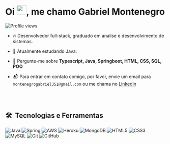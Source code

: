 <h1 align="left">Oi <img src="https://raw.githubusercontent.com/kaueMarques/kaueMarques/master/hi.gif" width="30px">, me chamo Gabriel Montenegro</h1>
<p align="left"> <img src="https://komarev.com/ghpvc/?username=gabrielmontenegro3&color=yellow" alt="Profile views" /> </p>

- 🔥 Desenvolvedor full-stack, graduado em analise e desenvolvimento de sistemas.

- 🌱 Atualmente estudando Java.

- 💬 Pergunte-me sobre **Typescript, Java, Springboot, HTML, CSS, SQL, POO**

- 📬 Para entrar em contato comigo, por favor, envie um email para `montenegrogabriel351@gmail.com` ou me chama no [Linkedin](https://www.linkedin.com/in/gabrielmontenegro3/)

<br><br>

## 🛠 &nbsp;Tecnologias e Ferramentas

![Java](https://img.shields.io/badge/java-%23ED8B00.svg?style=for-the-badge&logo=java&logoColor=white)
![Spring](https://img.shields.io/badge/spring-%236DB33F.svg?style=for-the-badge&logo=spring&logoColor=white)
![AWS](https://img.shields.io/badge/AWS-%23FF9900.svg?style=for-the-badge&logo=amazon-aws&logoColor=white)
![Heroku](https://img.shields.io/badge/heroku-%23430098.svg?style=for-the-badge&logo=heroku&logoColor=white)
![MongoDB](https://img.shields.io/badge/MongoDB-%234ea94b.svg?style=for-the-badge&logo=mongodb&logoColor=white)
![HTML5](https://img.shields.io/badge/html5-%23E34F26.svg?style=for-the-badge&logo=html5&logoColor=white)
![CSS3](https://img.shields.io/badge/css3-%231572B6.svg?style=for-the-badge&logo=css3&logoColor=white)
![MySQL](https://img.shields.io/badge/mysql-%2300f.svg?style=for-the-badge&logo=mysql&logoColor=white)
![Git](https://img.shields.io/badge/git-%23F05033.svg?style=for-the-badge&logo=git&logoColor=white)
![GitHub](https://img.shields.io/badge/github-%23121011.svg?style=for-the-badge&logo=github&logoColor=white)

<br><br>


  
  
